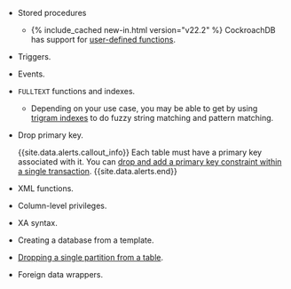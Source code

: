 - Stored procedures
  - {% include_cached new-in.html version="v22.2" %} CockroachDB has support for [user-defined functions](user-defined-functions.html).
- Triggers.
- Events.
- `FULLTEXT` functions and indexes.
  - Depending on your use case, you may be able to get by using [trigram indexes](trigram-indexes.html) to do fuzzy string matching and pattern matching.
- Drop primary key.

    {{site.data.alerts.callout_info}}
    Each table must have a primary key associated with it. You can [drop and add a primary key constraint within a single transaction](alter-table.html#drop-and-add-a-primary-key-constraint).
    {{site.data.alerts.end}}
- XML functions.
- Column-level privileges.
- XA syntax.
- Creating a database from a template.
- [Dropping a single partition from a table](partitioning.html#known-limitations).
- Foreign data wrappers.

